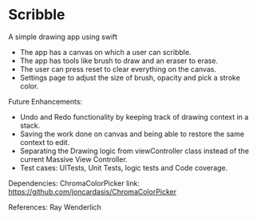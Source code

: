 # Scribble
A simple drawing app using swift

- The app has a canvas on which a user can scribble.
- The app has tools like brush to draw and an eraser to erase.
- The user can press reset to clear everything on the canvas.
- Settings page to adjust the size of brush, opacity and pick a stroke color.

Future Enhancements:
- Undo and Redo functionality by keeping track of drawing context in a stack.
- Saving the work done on canvas and being able to restore the same context to edit.
- Separating the Drawing logic from viewController class instead of the current Massive View Controller.
- Test cases: UITests, Unit Tests, logic tests and Code coverage.

Dependencies: ChromaColorPicker 
              link: https://github.com/joncardasis/ChromaColorPicker
              
References: Ray Wenderlich
